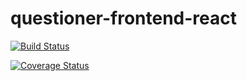 # questioner-frontend-react

[![Build Status](https://travis-ci.org/innocentEdosa/questioner-frontend-react.svg?branch=develop)](https://travis-ci.org/innocentEdosa/questioner-frontend-react)

[![Coverage Status](https://coveralls.io/repos/github/innocentEdosa/questioner-frontend-react/badge.svg?branch=develop)](https://coveralls.io/github/innocentEdosa/questioner-frontend-react?branch=develop)
